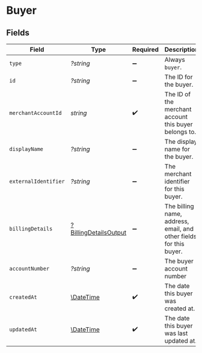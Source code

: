 # Buyer


## Fields

| Field                                                              | Type                                                               | Required                                                           | Description                                                        | Example                                                            |
| ------------------------------------------------------------------ | ------------------------------------------------------------------ | ------------------------------------------------------------------ | ------------------------------------------------------------------ | ------------------------------------------------------------------ |
| `type`                                                             | *?string*                                                          | :heavy_minus_sign:                                                 | Always `buyer`.                                                    | buyer                                                              |
| `id`                                                               | *?string*                                                          | :heavy_minus_sign:                                                 | The ID for the buyer.                                              | fe26475d-ec3e-4884-9553-f7356683f7f9                               |
| `merchantAccountId`                                                | *string*                                                           | :heavy_check_mark:                                                 | The ID of the merchant account this buyer belongs to.              | default                                                            |
| `displayName`                                                      | *?string*                                                          | :heavy_minus_sign:                                                 | The display name for the buyer.                                    | John Doe                                                           |
| `externalIdentifier`                                               | *?string*                                                          | :heavy_minus_sign:                                                 | The merchant identifier for this buyer.                            | buyer-12345                                                        |
| `billingDetails`                                                   | [?BillingDetailsOutput](./BillingDetailsOutput.md)                 | :heavy_minus_sign:                                                 | The billing name, address, email, and other fields for this buyer. |                                                                    |
| `accountNumber`                                                    | *?string*                                                          | :heavy_minus_sign:                                                 | The buyer account number                                           |                                                                    |
| `createdAt`                                                        | [\DateTime](https://www.php.net/manual/en/class.datetime.php)      | :heavy_check_mark:                                                 | The date this buyer was created at.                                | 2013-07-16T19:23:00.000+00:00                                      |
| `updatedAt`                                                        | [\DateTime](https://www.php.net/manual/en/class.datetime.php)      | :heavy_check_mark:                                                 | The date this buyer was last updated at.                           | 2013-07-16T19:23:00.000+00:00                                      |